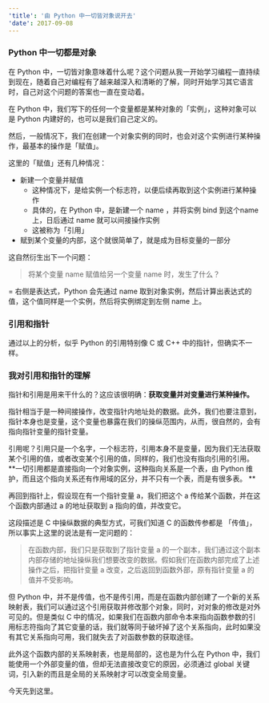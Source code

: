 ```yaml
---
'title': '由 Python 中一切皆对象说开去'
'date': 2017-09-08
---
```


### Python 中一切都是对象
在 Python 中，一切皆对象意味着什么呢？这个问题从我一开始学习编程一直持续到现在，随着自己对编程有了越来越深入和清晰的了解，同时开始学习其它语言时，自己对这个问题的答案也一直在变动着。

在 Python 中，我们写下的任何一个变量都是某种对象的「实例」，这种对象可以是 Python 内建好的，也可以是我们自己定义的。

然后，一般情况下，我们在创建一个对象实例的同时，也会对这个实例进行某种操作，最基本的操作是「赋值」。

这里的「赋值」还有几种情况：
- 新建一个变量并赋值
	- 这种情况下，是给实例一个标志符，以便后续再取到这个实例进行某种操作
	- 具体的，在 Python 中，是新建一个 name ，并将实例 bind 到这个name 上，日后通过 name 就可以间接操作实例
	- 这被称为「引用」
- 赋到某个变量的内部，这个就很简单了，就是成为目标变量的一部分

这自然衍生出下一个问题：

> 将某个变量 name 赋值给另一个变量 name 时，发生了什么？

= 右侧是表达式，Python 会先通过 name 取到对象实例，然后计算出表达式的值，这个值同样是一个实例，然后将实例绑定到左侧 name 上。

### 引用和指针

通过以上的分析，似乎 Python 的引用特别像 C 或 C++ 中的指针，但确实不一样。

### 我对引用和指针的理解

指针和引用是用来干什么的？这应该很明确：**获取变量并对变量进行某种操作。**

指针相当于是一种间接操作，改变指针内地址处的数据。此外，我们也要注意到，指针本身也是变量，这个变量也暴露在我们的操纵范围内，从而，很自然的，会有指向指针变量的指针变量。

引用呢？引用只是一个名字，一个标志符，引用本身不是变量，因为我们无法获取某个引用的值，或者改变某个引用的值，同样的，我们也没有指向引用的引用。**一切引用都是直接指向一个对象实例，这种指向关系是一个表，由 Python 维护，而且这个指向关系还有作用域的区分，并不只有一个表，而是有很多表。 **

再回到指针上，假设现在有一个指针变量 a，我们把这个 a 传给某个函数，并在这个函数内部通过 a 的地址获取到 a 指向的值，并改变它。

这段描述是 C 中操纵数据的典型方式，可我们知道 C 的函数传参都是 「传值」，所以事实上这里的说法是有一定问题的：

> 在函数内部，我们只是获取到了指针变量 a 的一个副本，我们通过这个副本内部存储的地址操纵我们想要改变的数据。假如我们在函数内部完成了上述操作之后，把指针变量 a 改变，之后返回到函数外部，原有指针变量 a 的值并不受影响。

但 Python 中，并不是传值，也不是传引用，而是在函数内部创建了一个新的关系映射表，我们可以通过这个引用获取并修改那个对象，同时，对对象的修改是对外可见的。但是类似 C 中的情况，如果我们在函数内部命令本来指向函数参数的引用标志符指向了其它变量的话，我们就等同于破坏掉了这个关系指向，此时如果没有其它关系指向可用，我们就失去了对函数参数的获取途径。

此外这个函数内部的关系映射表，也是局部的，这也是为什么在 Python 中，我们能使用一个外部变量的值，但却无法直接改变它的原因，必须通过 global 关键词，引入新的而且是全局的关系映射才可以改变全局变量。

今天先到这里。
